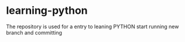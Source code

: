 # learning-python
The repository is used for a entry to leaning PYTHON 
start running new branch and committing

